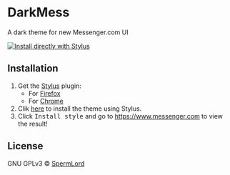 # DarkMess

A dark theme for new Messenger.com UI

[![Install directly with Stylus](https://img.shields.io/badge/Install%20directly%20with-Stylus-00adad.svg)](https://raw.githubusercontent.com/spermlord/darkmess/main/darkmess.user.css)

## Installation
1. Get the [Stylus](https://github.com/openstyles/stylus) plugin:
    - For [Firefox](https://addons.mozilla.org/en-US/firefox/addon/styl-us/)
    - For [Chrome](https://chrome.google.com/webstore/detail/stylus/clngdbkpkpeebahjckkjfobafhncgmne)
2. Clik [here](https://raw.githubusercontent.com/spermlord/darkmess/master/darkmess.user.css) to install the theme using Stylus.
3. Click <kbd>Install style</kbd> and go to https://www.messenger.com to view the result️!

## License
GNU GPLv3 © [SpermLord](LICENSE)